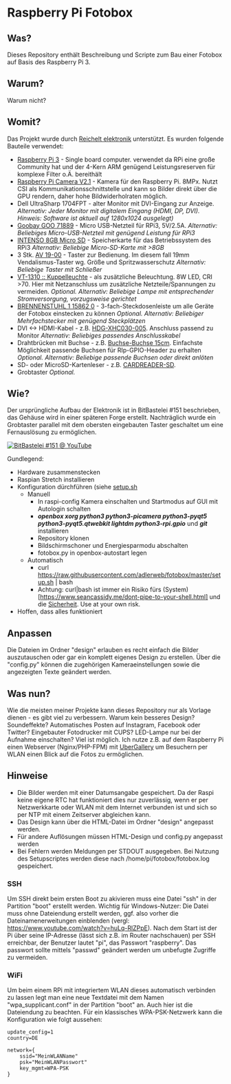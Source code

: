 # Raspberry Pi Fotobox

## Was?
Dieses Repository enthält Beschreibung und Scripte zum Bau einer Fotobox auf Basis des Raspberry Pi 3.

## Warum?
Warum nicht?

## Womit?
Das Projekt wurde durch [Reichelt elektronik](https://www.reichelt.de) unterstützt. Es wurden folgende Bauteile verwendet:
* [Raspberry Pi 3](https://www.reichelt.de/Einplatinen-Computer/RASPBERRY-PI-3/3/index.html?ACTION=3&GROUPID=8084&ARTICLE=164977&OFFSET=75&) - Single board computer. verwendet da RPi eine große Community hat und der 4-Kern ARM genügend Leistungsreserven für komplexe Filter o.Ä. bereithält
* [Raspberry Pi Camera V2.1](https://www.reichelt.de/Weiteres-Zubehoer/RASP-CAM-2/3/index.html?ACTION=3&GROUPID=6671&ARTICLE=170853&OFFSET=75&) - Kamera für den Raspberry Pi. 8MPx. Nutzt CSI als Kommunikationsschnittstelle und kann so Bilder direkt über die GPU rendern, daher hohe Bildwiderholraten möglich. 
* Dell UltraSharp 1704FPT - alter Monitor mit DVI-Eingang zur Anzeige.
_Alternativ: Jeder Monitor mit digitalem Eingang (HDMI, DP, DVI). Hinweis: Software ist aktuell auf 1280x1024 ausgelegt)_
* [Goobay GOO 71889](https://www.reichelt.de/Ladegeraete-fuer-USB-Geraete/GOO-71889/3/index.html?ACTION=3&GROUPID=5158&ARTICLE=175360&OFFSET=75&) - Micro USB-Netzteil für RPi3, 5V/2.5A.
_Alternativ: Beliebiges Micro-USB-Netzteil mit genügend Leistung für RPi3_
* [INTENSO 8GB Micro SD](https://www.reichelt.de/SD-Karten-Micro-/INTENSO-MSDHC8G/3/index.html?ACTION=3&GROUPID=7098&ARTICLE=89786&OFFSET=75&) - Speicherkarte für das Betriebssystem des RPi3
_Alternativ: Beliebige Micro-SD-Karte mit >8GB_
* 3 Stk. [AV 19-00](https://www.reichelt.de/Vandalismus-Taster/AV-19-00/3/index.html?ACTION=3&GROUPID=7588&ARTICLE=27911&OFFSET=75&) - Taster zur Bedienung. Im diesem fall 19mm Vendalismus-Taster wg. Größe und Spritzwasserschutz
_Alternativ: Beliebige Taster mit Schließer_
* [VT-1310 :: Kuppelleuchte](https://www.reichelt.de/Decken-Einbauleuchten/VT-1310/3/index.html?ACTION=3&LA=20&GROUP=L4&GROUPID=5953&ARTICLE=201361&START=0&SORT=preis&OFFSET=75) - als zusätzliche Beleuchtung. 8W LED, CRI >70. Hier mit Netzanschluss um zusätzliche Netzteile/Spannungen zu vermeiden.
_Optional. Alternativ: Beliebige Lampe mit entsprechender Stromversorgung, vorzugsweise gerichtet_
* [BRENNENSTUHL 1 15862 0](https://www.reichelt.de/Steckdosenleiste-allgemein/EL-3-FACH-OS-SW/3/index.html?ACTION=3&GROUPID=4280&ARTICLE=34978&OFFSET=75&) - 3-fach-Steckdosenleiste um alle Geräte der Fotobox einstecken zu können
_Optional. Alternativ: Beliebiger Mehrfachstecker mit genügend Steckplätzen_
* DVI <-> HDMI-Kabel - z.B. [HDG-XHC030-005](https://www.reichelt.de/A-V-Kabel-HDMI-/HDG-XHC030-005/3/index.html?ACTION=3&GROUPID=3615&ARTICLE=192400&OFFSET=75&). Anschluss passend zu Monitor
_Alternativ: Beliebiges passendes Anschlusskabel_
* Drahtbrücken mit Buchse - z.B. [Buchse-Buchse 15cm](https://www.reichelt.de/Experimentier-Steckboards/STECKBOARD-JBBGR/3/index.html?ACTION=3&GROUPID=7791&ARTICLE=139538&OFFSET=75&). Einfachste Möglichkeit passende Buchsen für RIp-GPIO-Header zu erhalten
_Optional. Alternativ: Beliebige passende Buchsen oder direkt anlöten_
* SD- oder MicroSD-Kartenleser - z.B. [CARDREADER-SD](https://www.reichelt.de/Kartenleser-und-Adapter/CARDREADER-SD/3/index.html?ACTION=3&GROUPID=5262&ARTICLE=144560&OFFSET=75&).
* Grobtaster
_Optional._

## Wie?
Der ursprüngliche Aufbau der Elektronik ist in BitBastelei #151 beschrieben, das Gehäuse wird in einer späteren Forge erstellt. Nachträglich wurde ein Grobtaster parallel mit dem obersten eingebauten Taster geschaltet um eine Fernauslösung zu ermöglichen.

[![BitBastelei #151 @ YouTube](http://img.youtube.com/vi/pN4XiSHx7JQ/0.jpg)](http://www.youtube.com/watch?v=pN4XiSHx7JQ)

Gundlegend:
* Hardware zusammenstecken
* Raspian Stretch installieren
* Konfiguration dürchführen (siehe [setup.sh](https://github.com/adlerweb/fotobox/blob/master/setup.sh)
  * Manuell
    * In raspi-config Kamera einschalten und Startmodus auf GUI mit Autologin schalten
    * ***openbox xorg python3 python3-picamera python3-pyqt5 python3-pyqt5.qtwebkit lightdm python3-rpi.gpio*** und ***git*** installieren
    * Repository klonen
    * Bildschirmschoner und Energiesparmodu abschalten
    * fotobox.py in openbox-autostart legen
  * Automatisch
    * curl https://raw.githubusercontent.com/adlerweb/fotobox/master/setup.sh | bash
    * Achtung: curl|bash ist immer ein Risiko fürs (System)[https://www.seancassidy.me/dont-pipe-to-your-shell.html] und die [Sicherheit](https://www.idontplaydarts.com/2016/04/detecting-curl-pipe-bash-server-side/). Use at your own risk.
* Hoffen, dass alles funktioniert

## Anpassen
Die Dateien im Ordner "design" erlauben es recht einfach die Bilder auszutauschen oder gar ein komplett eigenes Design zu erstellen. Über die "config.py" können die zugehörigen Kameraeinstellungen sowie die angezeigten Texte geändert werden.

## Was nun?
Wie die meisten meiner Projekte kann dieses Repository nur als Vorlage dienen - es gibt viel zu verbessern. Warum kein besseres Design? Soundeffekte? Automatisches Posten auf Instagram, Facebook oder Twitter? Eingebauter Fotodrucker mit CUPS? LED-Lampe nur bei der Aufnahme einschalten? Viel ist möglich.
Ich nutze z.B. auf dem Raspberry Pi einen Webserver (Nginx/PHP-FPM) mit [UberGallery](http://www.ubergallery.net/) um Besuchern per WLAN einen Blick auf die Fotos zu ermöglichen.

## Hinweise
* Die Bilder werden mit einer Datumsangabe gespeichert. Da der Raspi keine eigene RTC hat funktioniert dies nur zuverlässig, wenn er per Netzwerkkarte oder WLAN mit dem Internet verbunden ist und sich so per NTP mit einem Zeitserver abgleichen kann.
* Das Design kann über die HTML-Datei im Ordner "design" angepasst werden.
* Für andere Auflösungen müssen HTML-Design und config.py angepasst werden
* Bei Fehlern werden Meldungen per STDOUT ausgegeben. Bei Nutzung des Setupscriptes werden diese nach /home/pi/fotobox/fotobox.log gespeichert.
### SSH
Um SSH direkt beim ersten Boot zu akivieren muss eine Datei "ssh" in der Partition "boot" erstellt werden. Wichtig für Windows-Nutzer: Die Datei muss ohne Dateiendung erstellt werden, ggf. also vorher die Dateinamenerweitungen einblenden (vergl: https://www.youtube.com/watch?v=huLq-RlZPpE). Nach dem Start ist der Pi über seine IP-Adresse (lässt sich z.B. im Router nachschauen) per SSH erreichbar, der Benutzer lautet "pi", das Passwort "raspberry". Das passwort sollte mittels "passwd" geändert werden um unbefugte Zugriffe zu vermeiden.
### WiFi
Um beim einem RPi mit integriertem WLAN dieses automatisch verbinden zu lassen legt man eine neue Textdatei mit dem Namen "wpa_supplicant.conf" in der Partition "boot" an. Auch hier ist die Dateiendung zu beachten. Für ein klassisches WPA-PSK-Netzwerk kann die Konfiguration wie folgt aussehen:
```ctrl_interface=DIR=/var/run/wpa_supplicant GROUP=netdev
update_config=1
country=DE

network={
    ssid="MeinWLANName"
    psk="MeinWLANPasswort"
    key_mgmt=WPA-PSK
}
```
